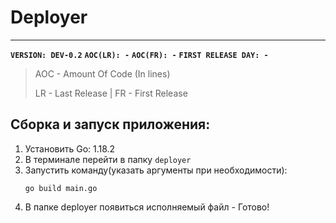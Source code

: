 # Deployer

***
**`VERSION: DEV-0.2`**
**`AOC(LR): -`**
**`AOC(FR): -`**
**`FIRST RELEASE DAY: -`**
> AOC - Amount Of Code (In lines)
>
> LR - Last Release | FR - First Release

## Сборка и запуск приложения:

1) Установить Go: 1.18.2
2) В терминале перейти в папку `deployer`
3) Запустить команду(указать аргументы при необходимости):
    ```shell
    go build main.go
    ```
4) В папке deployer появиться исполняемый файл - Готово!
